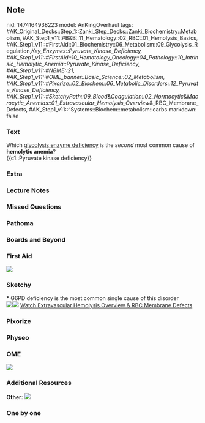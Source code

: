 ## Note
nid: 1474164938223
model: AnKingOverhaul
tags: #AK_Original_Decks::Step_1::Zanki_Step_Decks::Zanki_Biochemistry::Metabolism, #AK_Step1_v11::#B&B::11_Hematology::02_RBC::01_Hemolysis_Basics, #AK_Step1_v11::#FirstAid::01_Biochemistry::06_Metabolism::09_Glycolysis_Regulation,_Key_Enzymes::Pyruvate_Kinase_Deficiency, #AK_Step1_v11::#FirstAid::10_Hematology_Oncology::04_Pathology::10_Intrinsic_Hemolytic_Anemia::Pyruvate_Kinase_Deficiency, #AK_Step1_v11::#NBME::21, #AK_Step1_v11::#OME_banner::Basic_Science::02_Metabolism, #AK_Step1_v11::#Pixorize::02_Biochem::06_Metabolic_Disorders::12_Pyruvate_Kinase_Deficiency, #AK_Step1_v11::#SketchyPath::09_Blood_&_Coagulation::02_Normocytic_&_Macrocytic_Anemias::01_Extravascular_Hemolysis_Overview_&_RBC_Membrane_Defects, #AK_Step1_v11::^Systems::Biochem::metabolism::carbs
markdown: false

### Text
<div>
  <div>
    Which <u>glycolysis enzyme deficiency</u> is the <i>second</i>
    most common cause of <b>hemolytic anemia</b>?
  </div>
  <div>
    {{c1::Pyruvate kinase deficiency}}
  </div>
</div>

### Extra


### Lecture Notes


### Missed Questions


### Pathoma


### Boards and Beyond


### First Aid
<img src="tmp3q_e8X.png">

### Sketchy
<div>
  * G6PD deficiency is the most common single cause of this
  disorder
</div><img src="pvk%20deficiency_1566160514431.jpg" class=
"resizer"><img src="Zoverall%20picture%20(68)_1566160514431.JPG"
class="resizer"> <a href=
"https://dashboard.sketchy.com/study/medical/courses/medical-pathophysiology/units/medical-pathophysiology-blood-coagulation/videos/medical-pathophysiology-blood-and-coagulation-normocytic-and-macrocytic-anemias-extravascular-hemolysis-overview-and-rbc-membrane-defects?utm_source=anki&utm_medium=partnership&utm_campaign=february_update&utm_content=medical">
Watch Extravascular Hemolysis Overview & RBC Membrane Defects</a>

### Pixorize


### Physeo


### OME
<div class="ome-widget">
  <a href=
  "https://onlinemeded.org/spa/metabolism?ref=anki"><img src=
  "_OME_AnkiFlashcards_Topic_4.png"></a>
</div>

### Additional Resources
<b>Other:</b> <img src="tmp7XL_EC.png">

### One by one

